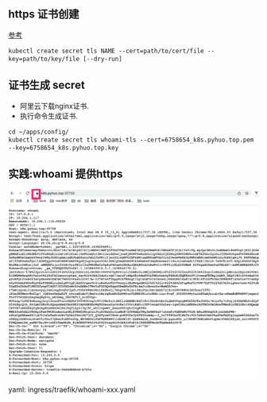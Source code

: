 ## https 证书创建
[参考](http://kubernetes.kansea.com/docs/user-guide/kubectl/kubectl_create_secret_tls/)

```
kubectl create secret tls NAME --cert=path/to/cert/file --key=path/to/key/file [--dry-run]

```

## 证书生成 secret
* 阿里云下载nginx证书.
* 执行命令生成证书.

```
cd ~/apps/config/
kubectl create secret tls whoami-tls --cert=6758654_k8s.pyhuo.top.pem --key=6758654_k8s.pyhuo.top.key
```

## 实践:whoami 提供https

![whoami tls](../img/whoamitls.png)

yaml:  ingress/traefik/whoami-xxx.yaml


